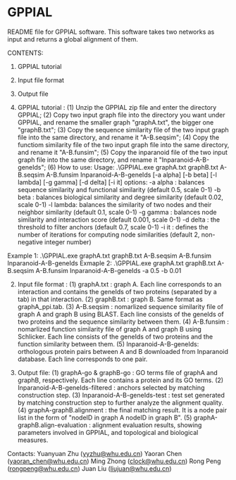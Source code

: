 # GPPIAL
README file for GPPIAL software. 
This software takes two networks as input and returns a global alignment of them.

CONTENTS:
1. GPPIAL tutorial
2. Input file format
3. Output file

1. GPPIAL tutorial :
(1) Unzip the GPPIAL zip file and enter the directory GPPIAL;
(2) Copy two input graph file into the directory you want under GPPIAL, and rename the smaller graph "graphA.txt", the bigger one "graphB.txt"; 
(3) Copy the sequence similarity file of the two input graph file into the same directory, and rename it "A-B.seqsim";
(4) Copy the functiom similarity file of the two input graph file into the same directory, and rename it "A-B.funsim";
(5) Copy the inparanoid file of the two input graph file into the same directory, and rename it "Inparanoid-A-B-geneIds";
(6) How to use:
Usage: .\GPPIAL.exe graphA.txt graphB.txt A-B.seqsim A-B.funsim Inparanoid-A-B-geneIds [-a alpha] [-b beta] [-l lambda] [-g gamma] [-d delta] [-i it]
options:
-a alpha :  balances sequence similarity and functional similarity (default 0.5, scale 0-1)
-b beta  :  balances biological similarity and degree similarity (default 0.02, scale 0-1)
-l lambda:  balances the similarity of two nodes and their neighbor similarity (default 0.1, scale 0-1)
-g gamma :  balances node similarity and interaction score (default 0.001, scale 0-1)
-d delta :  the threshold to filter anchors (default 0.7, scale 0-1)
-i it    :  defines the number of iterations for computing node similarities (default 2, non-negative integer number)

Example 1:  .\GPPIAL.exe graphA.txt graphB.txt A-B.seqsim A-B.funsim Inparanoid-A-B-geneIds
Exmaple 2:  .\GPPIAL.exe graphA.txt graphB.txt A-B.seqsim A-B.funsim Inparanoid-A-B-geneIds -a 0.5 -b 0.01

2. Input file format :
(1) graphA.txt : graph A. Each line corresponds to an interaction and contains the geneIds of two proteins (separated by a tab) in that interaction.
(2) graphB.txt : graph B. Same format as graphA_ppi.tab.
(3) A-B.seqsim : nomarlized sequence similarity file of graph A and graph B using BLAST. Each line consists of the geneIds of two proteins and the sequence similarity between them.
(4) A-B.funsim : nomarlized function similarity file of graph A and graph B using Schlicker. Each line consists of the geneIds of two proteins and the function similarity between them.
(5) Inparanoid-A-B-geneIds: orthologous protein pairs between A and B downloaded from Inparanoid database. Each line corresponds to one pair.

3. Output file:
(1) graphA-go & graphB-go : GO terms file of graphA and graphB, respectively. Each line contains a protein and its GO terms.
(2) Inparanoid-A-B-geneIds-filtered : anchors selected by matching construction step.
(3) Inparanoid-A-B-geneIds-test : test set generated by matching construction step to further analyze the alignment quality.
(4) graphA-graphB.alignment : the final matching result. It is a node pair list in the form of "nodeID in graph A	nodeID in graph B".
(5) graphA-graphB.align-evaluation : alignment evaluation results, showing parameters involved in GPPIAL, and topological and biological measures.

Contacts: 
Yuanyuan Zhu (yyzhu@whu.edu.cn)
Yaoran Chen (yaoran_chen@whu.edu.cn)
Ming Zhong (clock@whu.edu.cn)
Rong Peng (rongpeng@whu.edu.cn)
Juan Liu (liujuan@whu.edu.cn)


